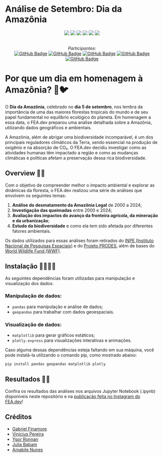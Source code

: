 # Análise de Setembro: Dia da Amazônia 
<div align="center">
 
 <img src="https://img.shields.io/badge/Python-FFD43B?style=for-the-badge&logo=python&logoColor=blue" />
 <img src="https://img.shields.io/badge/pandas-%23150458.svg?style=for-the-badge&logo=pandas&logoColor=white"/>
 <img src="https://img.shields.io/badge/Matplotlib-%23ffffff.svg?style=for-the-badge&logo=Matplotlib&logoColor=black"/>
 <img src="https://img.shields.io/badge/Plotly-%233F4F75.svg?style=for-the-badge&logo=plotly&logoColor=white"/>
 <img src="https://img.shields.io/badge/Geopandas-%23150458.svg?style=for-the-badge&logo=geopandas&logoColor=white"/>
 <img src="https://img.shields.io/badge/Instagram-E4405F?style=for-the-badge&logo=instagram&logoColor=white" />

</div>

<br>

<div align="center">

  *Participantes:*  
  <a href="https://github.com/gfinamore">[![GitHub Badge](https://img.shields.io/badge/gfinamore-100000?style=for-the-badge&logo=GitHub&logoColor=white)](https://github.com/gfinamore)</a> 
  <a href="https://github.com/viniciuspereira369">[![GitHub Badge](https://img.shields.io/badge/viniciuspereira369-100000?style=for-the-badge&logo=GitHub&logoColor=white)](https://github.com/viniciuspereira369)</a>
  <a href="https://github.com/ygorronnan)">[![GitHub Badge](https://img.shields.io/badge/ygorronnan-100000?style=for-the-badge&logo=GitHub&logoColor=white)](https://github.com/ygorronnan)</a>
  <a href="https://github.com/juliababam">[![GitHub Badge](https://img.shields.io/badge/juliababam-100000?style=for-the-badge&logo=GitHub&logoColor=white)](https://github.com/juliababam)</a>
  <a href="https://github.com/mabibis)">[![GitHub Badge](https://img.shields.io/badge/mabibis-100000?style=for-the-badge&logo=GitHub&logoColor=white)](https://github.com/mabibis)</a>

</div>

# Por que um dia em homenagem à Amazônia? 🌳🐦

O **Dia da Amazônia**, celebrado no **dia 5 de setembro**, nos lembra da importância de uma das maiores florestas tropicais do mundo e de seu papel fundamental no equilíbrio ecológico do planeta. Em homenagem a essa data, o FEA.dev preparou uma análise detalhada sobre a Amazônia, utilizando dados geográficos e ambientais.

A Amazônia, além de abrigar uma biodiversidade incomparável, é um dos principais reguladores climáticos da Terra, sendo essencial na produção de oxigênio e na absorção de CO₂. O FEA.dev decidiu investigar como as atividades humanas têm impactado a região e como as mudanças climáticas e políticas afetam a preservação dessa rica biodiversidade.

## Overview 🌳🧐

Com o objetivo de compreender melhor o impacto ambiental e explorar as dinâmicas da floresta, o FEA.dev realizou uma série de análises que envolvem os seguintes temas:

1. **Análise do desmatamento da Amazônia Legal** de 2000 a 2024;
2. **Investigação das queimadas** entre 2000 e 2024;
3. **Avaliação dos impactos do avanço da fronteira agrícola, da mineração e da urbanização**;
4. **Estudo da biodiversidade** e como ela tem sido afetada por diferentes fatores ambientais.

Os dados utilizados para essas análises foram retirados do [INPE (Instituto Nacional de Pesquisas Espaciais)](https://www.inpe.br/queimadas/) e do [Projeto PRODES](http://www.obt.inpe.br/OBT/assuntos/programas/amazonia/prodes), além de bases do [World Wildlife Fund (WWF)](https://www.worldwildlife.org/places/amazon).

## Instalação 👨‍💻👩‍💻

As seguintes dependências foram utilizadas para manipulação e visualização dos dados:

### Manipulação de dados:

- `pandas` para manipulação e análise de dados;
- `geopandas` para trabalhar com dados geoespaciais.

### Visualização de dados:

- `matplotlib` para gerar gráficos estáticos;
- `plotly.express` para visualizações interativas e animações.

Caso alguma dessas dependências esteja faltando em sua máquina, você pode instalá-la utilizando o comando pip, como mostrado abaixo:

```bash
pip install pandas geopandas matplotlib plotly
````

## Resultados 💛🖤

Confira os resultados das análises nos arquivos Jupyter Notebook (.ipynb) disponíveis neste repositório e na [publicação feita no Instagram do FEA.dev]()!

## Créditos

* [Gabriel Finamore](https://github.com/gfinamore)
* [Vinicius Pereira](https://github.com/viniciuspereira369)
* [Ygor Ronnan](https://github.com/ygorronnan)
* [Julia Babam](https://github.com/juliababam)
* [Amabile Nunes](https://github.com/mabibis)

